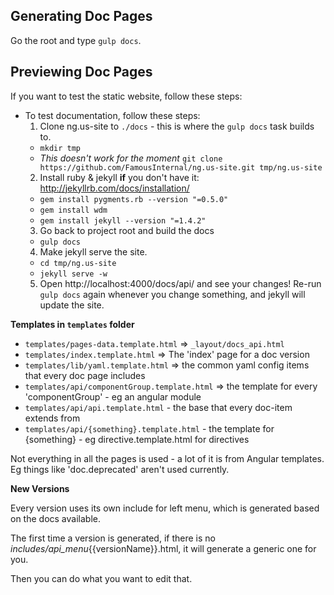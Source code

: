 Generating Doc Pages
-----------------
Go the root and type `gulp docs`.

Previewing Doc Pages
-----------------

If you want to test the static website, follow these steps:

* To test documentation, follow these steps:
  1. Clone ng.us-site to `./docs` - this is where the `gulp docs` task builds to.
    - `mkdir tmp`
    - _This doesn't work for the moment_ `git clone https://github.com/FamousInternal/ng.us-site.git tmp/ng.us-site`
  2. Install ruby & jekyll **if** you don't have it: http://jekyllrb.com/docs/installation/
    - `gem install pygments.rb --version "=0.5.0"`
    - `gem install wdm`
    - `gem install jekyll --version "=1.4.2"`
  3. Go back to project root and build the docs
    - `gulp docs`
  4. Make jekyll serve the site.
    - `cd tmp/ng.us-site`
    -  `jekyll serve -w`
  5. Open http://localhost:4000/docs/api/ and see your changes! Re-run `gulp docs` again whenever you change something, and jekyll will update the site.

**Templates in `templates` folder**

- `templates/pages-data.template.html` => `_layout/docs_api.html`
- `templates/index.template.html` => The 'index' page for a doc version
- `templates/lib/yaml.template.html` => the common yaml config items that every doc page includes
- `templates/api/componentGroup.template.html` => the template for every 'componentGroup' - eg an angular module
- `templates/api/api.template.html` - the base that every doc-item extends from
- `templates/api/{something}.template.html` - the template for {something} - eg directive.template.html for directives

Not everything in all the pages is used - a lot of it is from Angular templates.  Eg things like 'doc.deprecated' aren't used currently.

**New Versions**

Every version uses its own include for left menu, which is generated based on the docs available.

The first time a version is generated, if there is no _includes/api_menu_{{versionName}}.html, it will generate a generic one for you.

Then you can do what you want to edit that.
